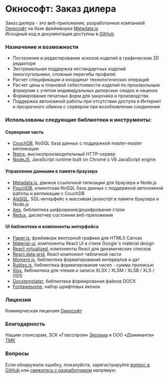 # Окнософт: Заказ дилера
Заказ дилера - это веб-приложение, разработанное компанией [Окнософт](http://www.oknosoft.ru/) на базе фреймворка [Metadata.js](https://github.com/oknosoft/metadata.js/tree/master/packages)  
Исходный код и документация доступны в [GitHub <i class="fa fa-github-alt"></i>](https://github.com/oknosoft/windowbuilder)

### Назначение и возможности
- Построение и редактирование эскизов изделий в графическом 2D редакторе
- Экстремальная поддержка нестандартных изделий (многоугольники, сложные перегибы профиля)
- Расчет спецификации и координат технологических операций
- Расчет цены и плановой себестоимости изделий по произвольным формулам с учетом индивидуальных дилерских скидок и наценок
- Формирование печатных форм для заказчика и производства
- Поддержка автономной работы при отсутствии доступа в Интернет и прозрачного обмена с сервером при возобновлении соединения

### Использованы следующие библиотеки и инструменты:

#### Серверная часть
- [CouchDB](https://couchdb.apache.org), NoSQL база данных с поддержкой master-master репликации
- [Nginx](https://nginx.org/ru), высокопроизводительный HTTP-сервер
- [NodeJS](https://nodejs.org/ru), JavaScript runtime built on Chrome`s V8 JavaScript engine

#### Управление данными в памяти браузера
- [Metadata.js](https://github.com/oknosoft/metadata.js/tree/develop/packages), движок ссылочной типизации для браузера и Node.js
- [PouchDB](https://pouchdb.com/), клиентская NoSQL база данных с поддержкой автономной работы и репликации с CouchDB
- [AlaSQL](https://github.com/agershun/alasql), SQL-интерфейс к массивам javascript в памяти браузера и Node.js
- [Aes](http://www.movable-type.co.uk/scripts/aes.html), библиотека шифрования/дешифрования строк
- [Redux](https://github.com/reactjs/redux), диспетчер состояния веб-приложения

#### UI библиотеки и компоненты интерфейса
- [Paper.js](http://paperjs.org), фреймворк векторной графики для HTML5 Canvas
- [Material-ui](https://material-ui-next.com), компоненты React UI в стиле Google`s material design
- [React virtualized](https://github.com/bvaughn/react-virtualized), компоненты React для динамических списков
- [React data grid](https://github.com/adazzle/react-data-grid), React компонент табличной части
- [Moment.js](http://momentjs.com), библиотека форматирования интервалов и дат
- [Rubles.js](http://meritt.github.io/rubles), библиотека форматирования чисел - сумма прописью
- [Xlsx](https://github.com/SheetJS/js-xlsx), библиотека для чтения и записи XLSX / XLSM / XLSB / XLS / ODS
- [Docxtemplater](https://github.com/open-xml-templating/docxtemplater), библиотека формирования файлов DOCX
- [Fontawesome](https://fortawesome.github.io/Font-Awesome), набор шрифтовых иконок

### Лицензия
Коммерческая лицензия [Окнософт](https://github.com/oknosoft/windowbuilder/blob/master/LICENSE.ru.md)

### Благодарность
Нашим спонсорам, ЗСК «Гласспром» [Экоокна](https://www.ecookna.ru/partnerstvo/stante-dilerom) и ООО «Доминанта» [ТМК](http://tmk-company.ru/contacts) 

### Вопросы
Если обнаружили ошибку, пожалуйста, зарегистрируйте [вопрос в GitHub](https://github.com/oknosoft/windowbuilder/issues?utf8=%E2%9C%93&q=is%3Aissue) или <a href="mailto:info@oknosoft.ru?subject=windowbuilder">свяжитесь с разработчиком</a> напрямую
